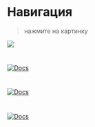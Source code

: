 # Навигация # 
>нажмите на картинку

<a href="https://github.com/Left1k/Test-assignment/blob/main/Docs/doc1.md">
  <img src="https://i.imgur.com/dbybeoj.png" />
</a>

#

<a href="https://github.com/Left1k/Test-assignment/blob/main/Docs/doc2.drawio">
  <img src="https://i.imgur.com/Xfmr0zr.png" alt="Docs" />
</a>

#

<a href="https://github.com/Left1k/Test-assignment/blob/main/Docs/doc3.md">
  <img src="https://i.imgur.com/4SwDFTM.png" alt="Docs" />
</a>

#

<a href="https://github.com/Left1k/Test-assignment/blob/main/Docs/doc4.md">
  <img src="https://i.imgur.com/tUEqglL.png" alt="Docs" />
</a>


